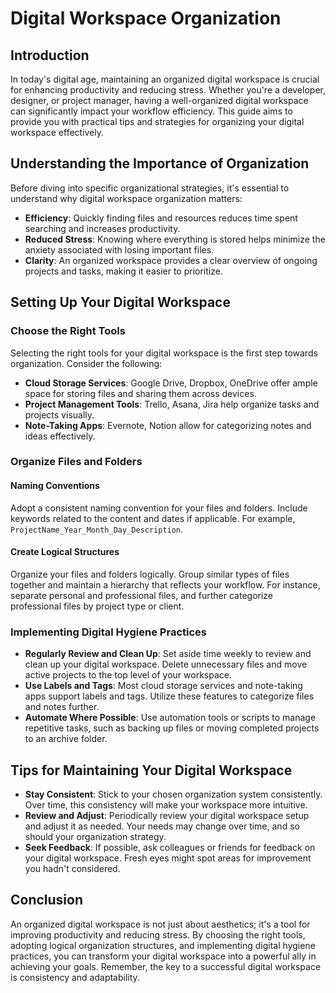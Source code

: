 # Digital Workspace Organization

## Introduction

In today's digital age, maintaining an organized digital workspace is crucial for enhancing productivity and reducing stress. Whether you're a developer, designer, or project manager, having a well-organized digital workspace can significantly impact your workflow efficiency. This guide aims to provide you with practical tips and strategies for organizing your digital workspace effectively.

## Understanding the Importance of Organization

Before diving into specific organizational strategies, it's essential to understand why digital workspace organization matters:

- **Efficiency**: Quickly finding files and resources reduces time spent searching and increases productivity.
- **Reduced Stress**: Knowing where everything is stored helps minimize the anxiety associated with losing important files.
- **Clarity**: An organized workspace provides a clear overview of ongoing projects and tasks, making it easier to prioritize.

## Setting Up Your Digital Workspace

### Choose the Right Tools

Selecting the right tools for your digital workspace is the first step towards organization. Consider the following:

- **Cloud Storage Services**: Google Drive, Dropbox, OneDrive offer ample space for storing files and sharing them across devices.
- **Project Management Tools**: Trello, Asana, Jira help organize tasks and projects visually.
- **Note-Taking Apps**: Evernote, Notion allow for categorizing notes and ideas effectively.

### Organize Files and Folders

#### Naming Conventions

Adopt a consistent naming convention for your files and folders. Include keywords related to the content and dates if applicable. For example, `ProjectName_Year_Month_Day_Description`.

#### Create Logical Structures

Organize your files and folders logically. Group similar types of files together and maintain a hierarchy that reflects your workflow. For instance, separate personal and professional files, and further categorize professional files by project type or client.

### Implementing Digital Hygiene Practices

- **Regularly Review and Clean Up**: Set aside time weekly to review and clean up your digital workspace. Delete unnecessary files and move active projects to the top level of your workspace.
- **Use Labels and Tags**: Most cloud storage services and note-taking apps support labels and tags. Utilize these features to categorize files and notes further.
- **Automate Where Possible**: Use automation tools or scripts to manage repetitive tasks, such as backing up files or moving completed projects to an archive folder.

## Tips for Maintaining Your Digital Workspace

- **Stay Consistent**: Stick to your chosen organization system consistently. Over time, this consistency will make your workspace more intuitive.
- **Review and Adjust**: Periodically review your digital workspace setup and adjust it as needed. Your needs may change over time, and so should your organization strategy.
- **Seek Feedback**: If possible, ask colleagues or friends for feedback on your digital workspace. Fresh eyes might spot areas for improvement you hadn't considered.

## Conclusion

An organized digital workspace is not just about aesthetics; it's a tool for improving productivity and reducing stress. By choosing the right tools, adopting logical organization structures, and implementing digital hygiene practices, you can transform your digital workspace into a powerful ally in achieving your goals. Remember, the key to a successful digital workspace is consistency and adaptability.